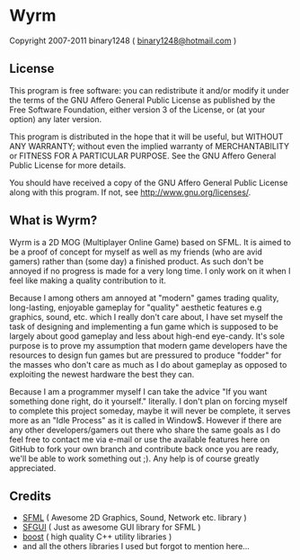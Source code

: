 Wyrm
====
Copyright 2007-2011 binary1248 ( binary1248@hotmail.com )

License
-------
This program is free software: you can redistribute it and/or modify
it under the terms of the GNU Affero General Public License as published by
the Free Software Foundation, either version 3 of the License, or
(at your option) any later version.

This program is distributed in the hope that it will be useful,
but WITHOUT ANY WARRANTY; without even the implied warranty of
MERCHANTABILITY or FITNESS FOR A PARTICULAR PURPOSE.  See the
GNU Affero General Public License for more details.

You should have received a copy of the GNU Affero General Public License
along with this program.  If not, see <http://www.gnu.org/licenses/>.

What is Wyrm?
-------------
Wyrm is a 2D MOG (Multiplayer Online Game) based on SFML. It is aimed to be a
proof of concept for myself as well as my friends (who are avid gamers) rather
than (some day) a finished product. As such don't be annoyed if no progress is
made for a very long time. I only work on it when I feel like making a quality
contribution to it.

Because I among others am annoyed at "modern" games trading quality,
long-lasting, enjoyable gameplay for "quality" aesthetic features e.g graphics,
sound, etc. which I really don't care about, I have set myself the task of
designing and implementing a fun game which is supposed to be largely about
good gameplay and less about high-end eye-candy. It's sole purpose is to prove
my assumption that modern game developers have the resources to design fun
games but are pressured to produce "fodder" for the masses who don't care as
much as I do about gameplay as opposed to exploiting the newest hardware the
best they can.

Because I am a programmer myself I can take the advice "If you want something
done right, do it yourself." literally. I don't plan on forcing myself to
complete this project someday, maybe it will never be complete, it serves more
as an "Idle Process" as it is called in Window$. However if there are any
other developers/gamers out there who share the same goals as I do feel free to
contact me via e-mail or use the available features here on GitHub to fork your
own branch and contribute back once you are ready, we'll be able to work
something out ;). Any help is of course greatly appreciated.

Credits
-------
- [SFML](http://www.sfml-dev.org/) ( Awesome 2D Graphics, Sound, Network etc. library ) 
- [SFGUI](https://github.com/TankOs/SFGUI) ( Just as awesome GUI library for SFML )
- [boost](http://www.boost.org/) ( high quality C++ utility libraries )
- and all the others libraries I used but forgot to mention here...
